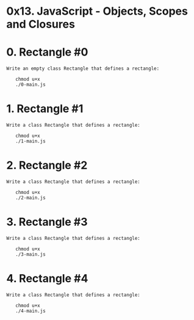 # 0x13. JavaScript - Objects, Scopes and Closures

# 0. Rectangle #0


    Write an empty class Rectangle that defines a rectangle:

<ul>

    chmod u+x 
    ./0-main.js

</ul>

# 1. Rectangle #1

    Write a class Rectangle that defines a rectangle:


<ul>

    chmod u+x 
    ./1-main.js

</ul>

# 2. Rectangle #2


    Write a class Rectangle that defines a rectangle:


<ul>

    chmod u+x 
    ./2-main.js

</ul>

# 3. Rectangle #3


    Write a class Rectangle that defines a rectangle:

<ul>

    chmod u+x 
    ./3-main.js

</ul>

# 4. Rectangle #4


    Write a class Rectangle that defines a rectangle:

<ul>

    chmod u+x 
    ./4-main.js

</ul>


